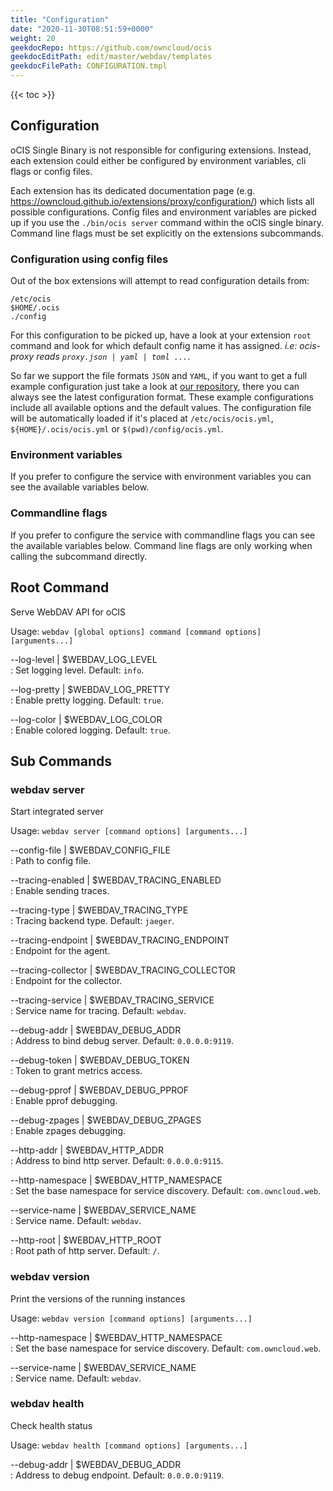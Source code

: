 ```yaml
---
title: "Configuration"
date: "2020-11-30T08:51:59+0000"
weight: 20
geekdocRepo: https://github.com/owncloud/ocis
geekdocEditPath: edit/master/webdav/templates
geekdocFilePath: CONFIGURATION.tmpl
---
```


{{< toc >}}

## Configuration

oCIS Single Binary is not responsible for configuring extensions. Instead, each extension could either be configured by environment variables, cli flags or config files.

Each extension has its dedicated documentation page (e.g. https://owncloud.github.io/extensions/proxy/configuration/) which lists all possible configurations. Config files and environment variables are picked up if you use the `./bin/ocis server` command within the oCIS single binary. Command line flags must be set explicitly on the extensions subcommands.

### Configuration using config files

Out of the box extensions will attempt to read configuration details from:

```console
/etc/ocis
$HOME/.ocis
./config
```

For this configuration to be picked up, have a look at your extension `root` command and look for which default config name it has assigned. *i.e: ocis-proxy reads `proxy.json | yaml | toml ...`*.

So far we support the file formats `JSON` and `YAML`, if you want to get a full example configuration just take a look at [our repository](https://github.com/owncloud/ocis/tree/master/config), there you can always see the latest configuration format. These example configurations include all available options and the default values. The configuration file will be automatically loaded if it's placed at `/etc/ocis/ocis.yml`, `${HOME}/.ocis/ocis.yml` or `$(pwd)/config/ocis.yml`.

### Environment variables

If you prefer to configure the service with environment variables you can see the available variables below.

### Commandline flags

If you prefer to configure the service with commandline flags you can see the available variables below. Command line flags are only working when calling the subcommand directly.

## Root Command

Serve WebDAV API for oCIS

Usage: `webdav [global options] command [command options] [arguments...]`

--log-level | $WEBDAV_LOG_LEVEL  
: Set logging level. Default: `info`.

--log-pretty | $WEBDAV_LOG_PRETTY  
: Enable pretty logging. Default: `true`.

--log-color | $WEBDAV_LOG_COLOR  
: Enable colored logging. Default: `true`.

## Sub Commands

### webdav server

Start integrated server

Usage: `webdav server [command options] [arguments...]`

--config-file | $WEBDAV_CONFIG_FILE  
: Path to config file.

--tracing-enabled | $WEBDAV_TRACING_ENABLED  
: Enable sending traces.

--tracing-type | $WEBDAV_TRACING_TYPE  
: Tracing backend type. Default: `jaeger`.

--tracing-endpoint | $WEBDAV_TRACING_ENDPOINT  
: Endpoint for the agent.

--tracing-collector | $WEBDAV_TRACING_COLLECTOR  
: Endpoint for the collector.

--tracing-service | $WEBDAV_TRACING_SERVICE  
: Service name for tracing. Default: `webdav`.

--debug-addr | $WEBDAV_DEBUG_ADDR  
: Address to bind debug server. Default: `0.0.0.0:9119`.

--debug-token | $WEBDAV_DEBUG_TOKEN  
: Token to grant metrics access.

--debug-pprof | $WEBDAV_DEBUG_PPROF  
: Enable pprof debugging.

--debug-zpages | $WEBDAV_DEBUG_ZPAGES  
: Enable zpages debugging.

--http-addr | $WEBDAV_HTTP_ADDR  
: Address to bind http server. Default: `0.0.0.0:9115`.

--http-namespace | $WEBDAV_HTTP_NAMESPACE  
: Set the base namespace for service discovery. Default: `com.owncloud.web`.

--service-name | $WEBDAV_SERVICE_NAME  
: Service name. Default: `webdav`.

--http-root | $WEBDAV_HTTP_ROOT  
: Root path of http server. Default: `/`.

### webdav version

Print the versions of the running instances

Usage: `webdav version [command options] [arguments...]`

--http-namespace | $WEBDAV_HTTP_NAMESPACE  
: Set the base namespace for service discovery. Default: `com.owncloud.web`.

--service-name | $WEBDAV_SERVICE_NAME  
: Service name. Default: `webdav`.

### webdav health

Check health status

Usage: `webdav health [command options] [arguments...]`

--debug-addr | $WEBDAV_DEBUG_ADDR  
: Address to debug endpoint. Default: `0.0.0.0:9119`.

